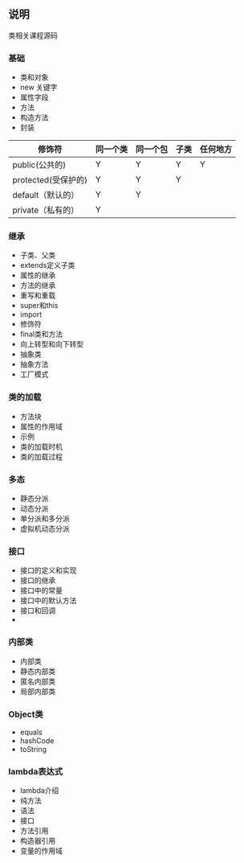 ## 说明
类相关课程源码

### 基础
- 类和对象
- new 关键字
- 属性字段
- 方法
- 构造方法
- 封装

| 修饰符             | 同一个类 | 同一个包 | 子类  | 任何地方 |
|-----------------|------|------|-----|------|
| public(公共的)     | Y    | Y    | Y   | Y    |
| protected(受保护的) | Y    | Y    | Y   |      |
| default（默认的）    | Y    | Y    |     |      |  
| private（私有的）    | Y    |      |     |      |

### 继承
- 子类、父类
- extends定义子类
- 属性的继承
- 方法的继承
- 重写和重载
- super和this
- import
- 修饰符
- final类和方法
- 向上转型和向下转型
- 抽象类
- 抽象方法
- 工厂模式

### 类的加载
- 方法块
- 属性的作用域
- 示例
- 类的加载时机
- 类的加载过程

### 多态
- 静态分派
- 动态分派
- 单分派和多分派
- 虚拟机动态分派

### 接口
- 接口的定义和实现
- 接口的继承
- 接口中的常量
- 接口中的默认方法
- 接口和回调
- 

### 内部类
- 内部类
- 静态内部类
- 匿名内部类
- 局部内部类

### Object类
- equals
- hashCode
- toString

### lambda表达式
- lambda介绍
- 纯方法
- 语法
- 接口
- 方法引用
- 构造器引用
- 变量的作用域